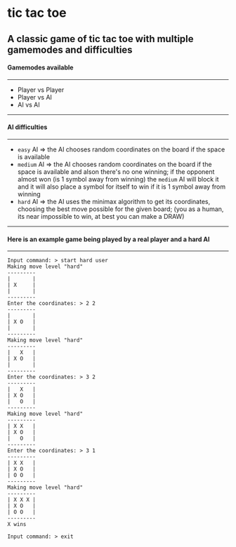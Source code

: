 # tic tac toe
A classic game of tic tac toe with multiple gamemodes and difficulties
---
#### Gamemodes available
---
* Player vs Player
* Player vs AI
* AI vs AI
---
#### AI difficulties
---
* `easy` AI => the AI chooses random coordinates on the board if the space is available
* `medium` AI => the AI chooses random coordinates on the board if the space is available and alson there's no one winning; if the opponent almost won (is 1 symbol away from winning) the `medium` AI will block it and it will also place a symbol for itself to win if it is 1 symbol away from winning
* `hard` AI => the AI uses the minimax algorithm to get its coordinates, choosing the best move possible for the given board; (you as a human, its near impossible to win, at best you can make a DRAW)
---
#### Here is an example game being played by a real player and a hard AI
---
```
Input command: > start hard user
Making move level "hard"
---------
|       |
| X     |
|       |
---------
Enter the coordinates: > 2 2
---------
|       |
| X O   |
|       |
---------
Making move level "hard"
---------
|   X   |
| X O   |
|       |
---------
Enter the coordinates: > 3 2
---------
|   X   |
| X O   |
|   O   |
---------
Making move level "hard"
---------
| X X   |
| X O   |
|   O   |
---------
Enter the coordinates: > 3 1
---------
| X X   |
| X O   |
| O O   |
---------
Making move level "hard"
---------
| X X X |
| X O   |
| O O   |
---------
X wins

Input command: > exit
```
